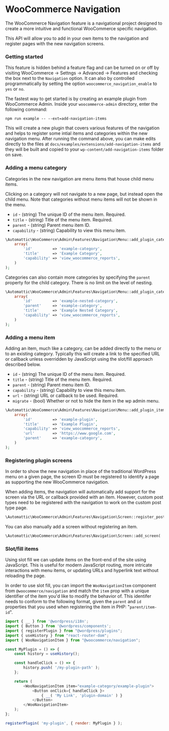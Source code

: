 # WooCommerce Navigation

The WooCommerce Navigation feature is a navigational project designed to create a more intuitive and functional WooCommerce specific navigation.

This API will allow you to add in your own items to the navigation and register pages with the new navigation screens.

### Getting started

This feature is hidden behind a feature flag and can be turned on or off by visiting WooCommerce -> Settngs -> Advanced -> Features and checking the box next to the `Navigation` option.  It can also by controlled programmatically by setting the option `woocommerce_navigation_enable` to `yes` or `no`. 

The fastest way to get started is by creating an example plugin from WooCommerce Admin.  Inside your `woocommerce-admin` directory, enter the following command:

`npm run example -- --ext=add-navigation-items`

This will create a new plugin that covers various features of the navigation and helps to register some intial items and categories within the new navigation menu.  After running the command above, you can make edits directly to the files at `docs/examples/extensions/add-navigation-items` and they will be built and copied to your `wp-content/add-navigation-items` folder on save.

### Adding a menu category

Categories in the new navigation are menu items that house child menu items.

Clicking on a category will not navigate to a new page, but instead open the child menu.  Note that categories without menu items will not be shown in the menu.

* `id` - (string) The unique ID of the menu item. Required.
* `title` - (string) Title of the menu item. Required.
* `parent` - (string) Parent menu item ID.
* `capability` - (string) Capability to view this menu item.

```php
\Automattic\WooCommerce\Admin\Features\Navigation\Menu::add_plugin_category(
    array(
        'id'         => 'example-category',
        'title'      => 'Example Category',
        'capability' => 'view_woocommerce_reports',
    )
);
```

Categories can also contain more categories by specifying the `parent` property for the child category.  There is no limit on the level of nesting.

```php
\Automattic\WooCommerce\Admin\Features\Navigation\Menu::add_plugin_category(
    array(
        'id'         => 'example-nested-category',
        'parent'     => 'example-category',
        'title'      => 'Example Nested Category',
        'capability' => 'view_woocommerce_reports',
    )
);
```

### Adding a menu item

Adding an item, much like a category, can be added directly to the menu or to an existing category.  Typically this will create a link to the specified URL or callback unless overridden by JavaScript using the slot/fill approach described below.

* `id` - (string) The unique ID of the menu item. Required.
* `title` - (string) Title of the menu item. Required.
* `parent` - (string) Parent menu item ID.
* `capability` - (string) Capability to view this menu item.
* `url` - (string) URL or callback to be used. Required.
* `migrate` - (bool) Whether or not to hide the item in the wp admin menu.

```php
\Automattic\WooCommerce\Admin\Features\Navigation\Menu::add_plugin_item(
    array(
        'id'         => 'example-plugin',
        'title'      => 'Example Plugin',
        'capability' => 'view_woocommerce_reports',
        'url'        => 'https://www.google.com',
        'parent'     => 'example-category',
    )
);
```

### Registering plugin screens

In order to show the new navigation in place of the traditional WordPress menu on a given page, the screen ID must be registered to identify a page as supporting the new WooCommerce navigation.

When adding items, the navigation will automatically add support for the screen via the URL or callback provided with an item.  However, custom post types need to be registered with the navigation to work on the custom post type page.


```php
\Automattic\WooCommerce\Admin\Features\Navigation\Screen::register_post_type( 'my-custom-post-type' );
```

You can also manually add a screen without registering an item.

```php
\Automattic\WooCommerce\Admin\Features\Navigation\Screen::add_screen( 'my-plugin-page' );
```

### Slot/fill items

Using slot fill we can update items on the front-end of the site using JavaScript. This is useful for modern JavaScript routing, more intricate interactions with menu items, or updating URLs and hyperlink text without reloading the page.

In order to use slot fill, you can import the `WooNavigationItem` component from `@woocommerce/navigation` and match the `item` prop with a unique identifier of the item you'd like to modify the behavior of. This identifer needs to conform to the following format, given the `parent` and `id` properties that you used when registering the item in PHP: "`parent/item-id`".

```js
import { __ } from '@wordpress/i18n';
import { Button } from '@wordpress/components';
import { registerPlugin } from "@wordpress/plugins";
import { useHistory } from "react-router-dom";
import { WooNavigationItem } from "@woocommerce/navigation";

const MyPlugin = () => {
	const history = useHistory();

	const handleClick = () => {
		history.push( '/my-plugin-path' );
	};

	return (
		<WooNavigationItem item="example-category/example-plugin">
			<Button onClick={ handleClick }>
				{ __( 'My Link', 'plugin-domain' ) }
			</Button>
		</WooNavigationItem>
	);
};

registerPlugin( 'my-plugin', { render: MyPlugin } );
```
